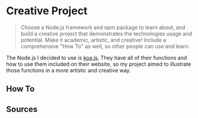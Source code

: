 # Creative Project

> Choose a Node.js framework and npm package to learn about, and build a creative project that demonstrates the technologies usage and potential. Make it academic, artistic, and creative! Include a comprehensive "How To" as well, so other people can use and learn.

The Node.js I decided to use is [koa.js](https://koajs.com/). They have all of their functions and how to use them included on their website, so my project aimed to illustrate those functions in a more artistic and creative way.

## How To

## Sources